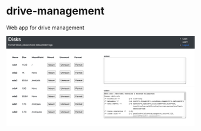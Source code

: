 # drive-management
Web app for drive management

<img src="/drives_management/extra/screen_shot.png" alt="My app"/>
